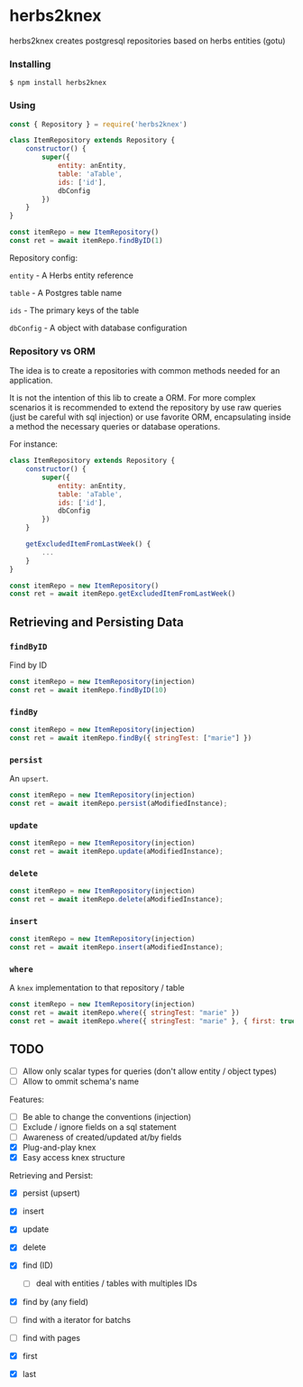 # herbs2knex

herbs2knex creates postgresql repositories based on herbs entities (gotu)

### Installing
    $ npm install herbs2knex

### Using

```javascript
const { Repository } = require('herbs2knex')

class ItemRepository extends Repository {
    constructor() {
        super({
            entity: anEntity,
            table: 'aTable',
            ids: ['id'],
            dbConfig
        })
    }
}

const itemRepo = new ItemRepository()
const ret = await itemRepo.findByID(1)
```
Repository config:

`entity` - A Herbs entity reference

`table` - A Postgres table name

`ids` - The primary keys of the table

`dbConfig` - A object with database configuration

### Repository vs ORM

The idea is to create a repositories with common methods needed for an application.

It is not the intention of this lib to create a ORM. For more complex scenarios it is recommended to extend the repository by use raw queries (just be careful with sql injection) or use favorite ORM, encapsulating inside a method the necessary queries or database operations.

For instance:
```javascript
class ItemRepository extends Repository {
    constructor() {
        super({
            entity: anEntity,
            table: 'aTable',
            ids: ['id'],
            dbConfig
        })
    }

    getExcludedItemFromLastWeek() {
        ...
    }
}

const itemRepo = new ItemRepository()
const ret = await itemRepo.getExcludedItemFromLastWeek()
```

## Retrieving and Persisting Data

### `findByID`
Find by ID

```javascript
const itemRepo = new ItemRepository(injection)
const ret = await itemRepo.findByID(10)
```
### `findBy`


```javascript
const itemRepo = new ItemRepository(injection)
const ret = await itemRepo.findBy({ stringTest: ["marie"] })
```

### `persist`
An `upsert`.

```javascript
const itemRepo = new ItemRepository(injection)
const ret = await itemRepo.persist(aModifiedInstance);
```
### `update`

```javascript
const itemRepo = new ItemRepository(injection)
const ret = await itemRepo.update(aModifiedInstance);
```

### `delete`

```javascript
const itemRepo = new ItemRepository(injection)
const ret = await itemRepo.delete(aModifiedInstance);
```

### `insert`

```javascript
const itemRepo = new ItemRepository(injection)
const ret = await itemRepo.insert(aModifiedInstance);
```

### `where`
A `knex` implementation to that repository / table

```javascript
const itemRepo = new ItemRepository(injection)
const ret = await itemRepo.where({ stringTest: "marie" })
const ret = await itemRepo.where({ stringTest: "marie" }, { first: true })
```

## TODO

- [ ] Allow only scalar types for queries (don't allow entity / object types)
- [ ] Allow to ommit schema's name

Features:
- [ ] Be able to change the conventions (injection)
- [ ] Exclude / ignore fields on a sql statement
- [ ] Awareness of created/updated at/by fields
- [X] Plug-and-play knex
- [X] Easy access knex structure

Retrieving and Persist:
- [X] persist (upsert)
- [X] insert
- [X] update
- [X] delete
- [X] find (ID)
    - [ ] deal with entities / tables with multiples IDs
- [X] find by (any field)
- [ ] find with a iterator for batchs
- [ ] find with pages
- [X] first
- [X] last

